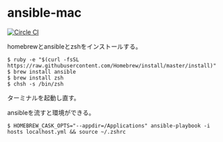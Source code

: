# ansible-mac

[![Circle CI](https://circleci.com/gh/astail/ansible-mac/tree/master.svg?style=svg)](https://circleci.com/gh/astail/ansible-mac/tree/master)


homebrewとansibleとzshをインストールする。

```
$ ruby -e "$(curl -fsSL https://raw.githubusercontent.com/Homebrew/install/master/install)"
$ brew install ansible
$ brew install zsh
$ chsh -s /bin/zsh
```

ターミナルを起動し直す。

ansibleを流すと環境ができる。

```
$ HOMEBREW_CASK_OPTS="--appdir=/Applications" ansible-playbook -i hosts localhost.yml && source ~/.zshrc
```

